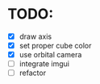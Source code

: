 # TODO:

- [x] draw axis
- [x] set proper cube color
- [x] use orbital camera
- [ ] integrate imgui
- [ ] refactor
